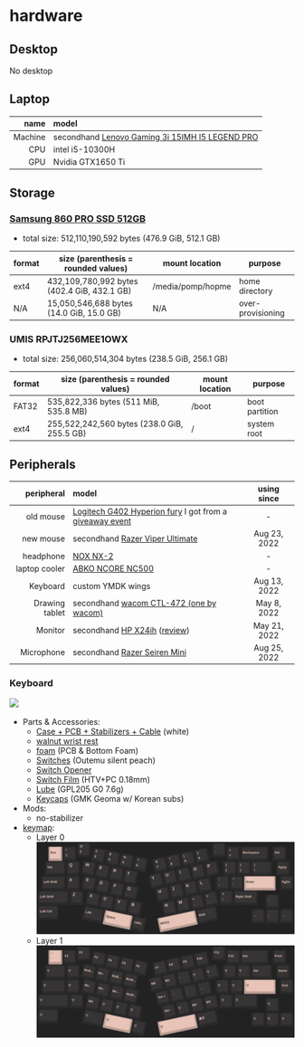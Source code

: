 # hardware

## Desktop

No desktop

## Laptop

|    name | model                                                                                           |
| ------: | :---------------------------------------------------------------------------------------------- |
| Machine | secondhand [Lenovo Gaming 3i 15IMH I5 LEGEND PRO](https://prod.danawa.com/info/?pcode=12532946) |
|     CPU | intel i5-10300H                                                                                 |
|     GPU | Nvidia GTX1650 Ti                                                                               |

## Storage

### [Samsung 860 PRO SSD 512GB](https://www.samsung.com/sec/support/model/MZ-76P512BW/)

- total size: 512,110,190,592 bytes (476.9 GiB, 512.1 GB)

| format | size (parenthesis = rounded values)         | mount location    | purpose           |
| ------ | ------------------------------------------- | ----------------- | ----------------- |
| ext4   | 432,109,780,992 bytes (402.4 GiB, 432.1 GB) | /media/pomp/hopme | home directory    |
| N/A    | 15,050,546,688 bytes (14.0 GiB, 15.0 GB)    | N/A               | over-provisioning |

### UMIS RPJTJ256MEE1OWX

- total size: 256,060,514,304 bytes (238.5 GiB, 256.1 GB)

| format | size (parenthesis = rounded values)         | mount location | purpose        |
| ------ | ------------------------------------------- | -------------- | -------------- |
| FAT32  | 535,822,336 bytes (511 MiB, 535.8 MB)       | /boot          | boot partition |
| ext4   | 255,522,242,560 bytes (238.0 GiB, 255.5 GB) | /              | system root    |

## Peripherals

|     peripheral | model                                                                                                                                                                                                        | using since  |
| -------------: | :----------------------------------------------------------------------------------------------------------------------------------------------------------------------------------------------------------- | :----------: |
|      old mouse | [Logitech G402 Hyperion fury](https://www.logitechg.com/en-eu/products/gaming-mice/g402-hyperion-fury-fps-gaming-mouse.html) I got from a [giveaway event](https://blog.naver.com/yjcomicsblog/221432692995) |      -       |
|      new mouse | secondhand [Razer Viper Ultimate](https://www.razer.com/gaming-mice/razer-viper-ultimate)                                                                                                                    | Aug 23, 2022 |
|      headphone | [NOX NX-2](https://www.e-nox.co.kr/theme/s007/index/product_view01.php?wr_id=16)                                                                                                                             |      -       |
|  laptop cooler | [ABKO NCORE NC500](http://ncore.co.kr/shop/product_item.php?ItId=2586312930)                                                                                                                                 |      -       |
|       Keyboard | custom YMDK wings                                                                                                                                                                                            | Aug 13, 2022 |
| Drawing tablet | secondhand [wacom CTL-472 (one by wacom)](https://www.wacom.com/en-us/products/pen-tablets/one-by-wacom)                                                                                                     | May 8, 2022  |
|        Monitor | secondhand [HP X24ih](https://www.hp.com/us-en/shop/pdp/hp-x24ih-gaming-monitor) ([review](https://www.rtings.com/monitor/reviews/hp/x24ih))                                                                 | May 21, 2022 |
|     Microphone | secondhand [Razer Seiren Mini](https://www.razer.com/streaming-microphones/razer-seiren-mini)                                                                                                                | Aug 25, 2022 |

### Keyboard

![](../.repo/kbd.png)

- Parts & Accessories:
  - [Case + PCB + Stabilizers + Cable](https://ko.aliexpress.com/item/1005003330613995.html) (white)
  - [walnut wrist rest](https://ko.aliexpress.com/item/1005003629440348.html)
  - [foam](https://ko.aliexpress.com/item/1005004451001013.html) (PCB & Bottom Foam)
  - [Switches](https://www.aliexpress.com/item/1005003891937604.html) (Outemu silent peach)
  - [Switch Opener](https://smartstore.naver.com/ownkeeb/products/6804912949)
  - [Switch Film](https://www.aliexpress.com/item/1005002885279946.html) (HTV+PC 0.18mm)
  - [Lube](https://www.aliexpress.com/item/1005002297786498.html) (GPL205 G0 7.6g)
  - [Keycaps](https://www.aliexpress.com/item/1005003834670594.html) (GMK Geoma w/ Korean subs)
- Mods:
  - no-stabilizer
- [keymap](files/wings_hotswap.json):
  - Layer 0
    ![layer 0](../.repo/kbd_layer_0.png)
  - Layer 1
    ![layer 1](../.repo/kbd_layer_1.png)

<!-- ### Microphone

OBS loopback -->
